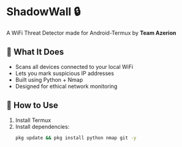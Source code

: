 # ShadowWall 🔒
A WiFi Threat Detector made for Android-Termux by **Team Azerion**

## 📌 What It Does
- Scans all devices connected to your local WiFi
- Lets you mark suspicious IP addresses
- Built using Python + Nmap
- Designed for ethical network monitoring

## 🚀 How to Use
1. Install Termux
2. Install dependencies:
   ```bash
   pkg update && pkg install python nmap git -y
